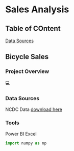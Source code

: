 # Sales Analysis
## Table of COntent
  [Data Sources](#data-sources)
## Bicycle Sales 
### Project Overview


💻















### Data Sources
NCDC Data [download here](https://)
### Tools
Power BI
Excel
```python
import numpy as np
```
